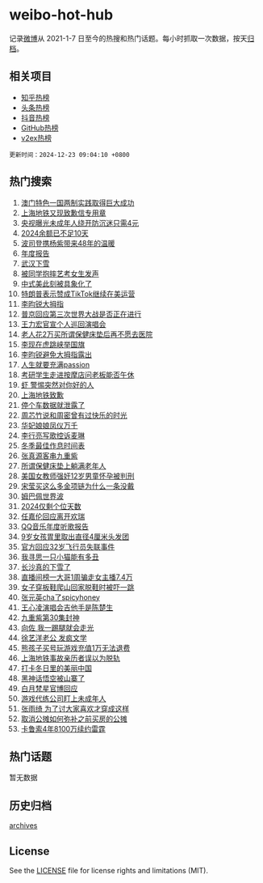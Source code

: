 # weibo-hot-hub

记录[微博](https://www.weibo.com)从 2021-1-7 日至今的热搜和热门话题。每小时抓取一次数据，按天[归档](archives)。

## 相关项目

- [知乎热榜](https://github.com/lonnyzhang423/zhihu-hot-hub)
- [头条热榜](https://github.com/lonnyzhang423/toutiao-hot-hub)
- [抖音热榜](https://github.com/lonnyzhang423/douyin-hot-hub)
- [GitHub热榜](https://github.com/lonnyzhang423/github-hot-hub)
- [v2ex热榜](https://github.com/lonnyzhang423/v2ex-hot-hub)


`更新时间：2024-12-23 09:04:10 +0800`

## 热门搜索

1. [澳门特色一国两制实践取得巨大成功](https://m.weibo.cn/search?containerid=100103type%3D1%26t%3D10%26q%3D%23%E6%BE%B3%E9%97%A8%E7%89%B9%E8%89%B2%E4%B8%80%E5%9B%BD%E4%B8%A4%E5%88%B6%E5%AE%9E%E8%B7%B5%E5%8F%96%E5%BE%97%E5%B7%A8%E5%A4%A7%E6%88%90%E5%8A%9F%23&stream_entry_id=51&isnewpage=1&extparam=seat%3D1%26dgr%3D0%26pos%3D0%26stream_entry_id%3D51%26c_type%3D51%26filter_type%3Drealtimehot%26q%3D%2523%25E6%25BE%25B3%25E9%2597%25A8%25E7%2589%25B9%25E8%2589%25B2%25E4%25B8%2580%25E5%259B%25BD%25E4%25B8%25A4%25E5%2588%25B6%25E5%25AE%259E%25E8%25B7%25B5%25E5%258F%2596%25E5%25BE%2597%25E5%25B7%25A8%25E5%25A4%25A7%25E6%2588%2590%25E5%258A%259F%2523%26cate%3D10103%26display_time%3D1734915848%26pre_seqid%3D17349158486329368626204)
1. [上海地铁又现致歉信专用章](https://m.weibo.cn/search?containerid=100103type%3D1%26t%3D10%26q%3D%23%E4%B8%8A%E6%B5%B7%E5%9C%B0%E9%93%81%E5%8F%88%E7%8E%B0%E8%87%B4%E6%AD%89%E4%BF%A1%E4%B8%93%E7%94%A8%E7%AB%A0%23&stream_entry_id=31&isnewpage=1&extparam=seat%3D1%26flag%3D1%26stream_entry_id%3D31%26lcate%3D5001%26realpos%3D1%26band_rank%3D1%26dgr%3D0%26q%3D%2523%25E4%25B8%258A%25E6%25B5%25B7%25E5%259C%25B0%25E9%2593%2581%25E5%258F%2588%25E7%258E%25B0%25E8%2587%25B4%25E6%25AD%2589%25E4%25BF%25A1%25E4%25B8%2593%25E7%2594%25A8%25E7%25AB%25A0%2523%26c_type%3D31%26pos%3D0%26filter_type%3Drealtimehot%26cate%3D5001%26display_time%3D1734915848%26pre_seqid%3D17349158486329368626204)
1. [央视曝光未成年人绕开防沉迷只需4元](https://m.weibo.cn/search?containerid=100103type%3D1%26t%3D10%26q%3D%23%E5%A4%AE%E8%A7%86%E6%9B%9D%E5%85%89%E6%9C%AA%E6%88%90%E5%B9%B4%E4%BA%BA%E7%BB%95%E5%BC%80%E9%98%B2%E6%B2%89%E8%BF%B7%E5%8F%AA%E9%9C%804%E5%85%83%23&stream_entry_id=31&isnewpage=1&extparam=seat%3D1%26flag%3D2%26stream_entry_id%3D31%26lcate%3D5001%26realpos%3D2%26band_rank%3D2%26dgr%3D0%26q%3D%2523%25E5%25A4%25AE%25E8%25A7%2586%25E6%259B%259D%25E5%2585%2589%25E6%259C%25AA%25E6%2588%2590%25E5%25B9%25B4%25E4%25BA%25BA%25E7%25BB%2595%25E5%25BC%2580%25E9%2598%25B2%25E6%25B2%2589%25E8%25BF%25B7%25E5%258F%25AA%25E9%259C%25804%25E5%2585%2583%2523%26c_type%3D31%26pos%3D1%26filter_type%3Drealtimehot%26cate%3D5001%26display_time%3D1734915848%26pre_seqid%3D17349158486329368626204)
1. [2024余额已不足10天](https://m.weibo.cn/search?containerid=100103type%3D1%26t%3D10%26q%3D%232024%E4%BD%99%E9%A2%9D%E5%B7%B2%E4%B8%8D%E8%B6%B310%E5%A4%A9%23&stream_entry_id=31&isnewpage=1&extparam=seat%3D1%26flag%3D0%26stream_entry_id%3D31%26lcate%3D5001%26realpos%3D3%26band_rank%3D3%26dgr%3D0%26q%3D%25232024%25E4%25BD%2599%25E9%25A2%259D%25E5%25B7%25B2%25E4%25B8%258D%25E8%25B6%25B310%25E5%25A4%25A9%2523%26c_type%3D31%26pos%3D2%26filter_type%3Drealtimehot%26cate%3D5001%26display_time%3D1734915848%26pre_seqid%3D17349158486329368626204)
1. [波司登携杨紫带来48年的温暖](https://m.weibo.cn/search?containerid=100103type%3D1%26t%3D10%26q%3D%23%E6%B3%A2%E5%8F%B8%E7%99%BB%E6%90%BA%E6%9D%A8%E7%B4%AB%E5%B8%A6%E6%9D%A548%E5%B9%B4%E7%9A%84%E6%B8%A9%E6%9A%96%23&stream_entry_id=31&isnewpage=1&extparam=seat%3D1%26topic_ad%3D1%26stream_entry_id%3D31%26lcate%3D5001%26adid%3D268884%26q%3D%2523%25E6%25B3%25A2%25E5%258F%25B8%25E7%2599%25BB%25E6%2590%25BA%25E6%259D%25A8%25E7%25B4%25AB%25E5%25B8%25A6%25E6%259D%25A548%25E5%25B9%25B4%25E7%259A%2584%25E6%25B8%25A9%25E6%259A%2596%2523%26band_rank%3D4%26dgr%3D0%26pos%3D3%26c_type%3D31%26is_ad_pos%3D1%26filter_type%3Drealtimehot%26cate%3D5001%26display_time%3D1734915848%26pre_seqid%3D17349158486329368626204)
1. [年度报告](https://m.weibo.cn/search?containerid=100103type%3D1%26t%3D10%26q%3D%E5%B9%B4%E5%BA%A6%E6%8A%A5%E5%91%8A&stream_entry_id=31&isnewpage=1&extparam=seat%3D1%26flag%3D2%26stream_entry_id%3D31%26lcate%3D5001%26realpos%3D4%26band_rank%3D4%26dgr%3D0%26q%3D%25E5%25B9%25B4%25E5%25BA%25A6%25E6%258A%25A5%25E5%2591%258A%26c_type%3D31%26pos%3D4%26filter_type%3Drealtimehot%26cate%3D5001%26display_time%3D1734915848%26pre_seqid%3D17349158486329368626204)
1. [武汉下雪](https://m.weibo.cn/search?containerid=100103type%3D1%26t%3D10%26q%3D%E6%AD%A6%E6%B1%89%E4%B8%8B%E9%9B%AA&stream_entry_id=31&isnewpage=1&extparam=seat%3D1%26flag%3D1%26stream_entry_id%3D31%26lcate%3D5001%26realpos%3D5%26band_rank%3D5%26dgr%3D0%26q%3D%25E6%25AD%25A6%25E6%25B1%2589%25E4%25B8%258B%25E9%259B%25AA%26c_type%3D31%26pos%3D5%26filter_type%3Drealtimehot%26cate%3D5001%26display_time%3D1734915848%26pre_seqid%3D17349158486329368626204)
1. [被同学抱摔艺考女生发声](https://m.weibo.cn/search?containerid=100103type%3D1%26t%3D10%26q%3D%23%E8%A2%AB%E5%90%8C%E5%AD%A6%E6%8A%B1%E6%91%94%E8%89%BA%E8%80%83%E5%A5%B3%E7%94%9F%E5%8F%91%E5%A3%B0%23&stream_entry_id=31&isnewpage=1&extparam=seat%3D1%26flag%3D1%26stream_entry_id%3D31%26lcate%3D5001%26realpos%3D6%26band_rank%3D6%26dgr%3D0%26q%3D%2523%25E8%25A2%25AB%25E5%2590%258C%25E5%25AD%25A6%25E6%258A%25B1%25E6%2591%2594%25E8%2589%25BA%25E8%2580%2583%25E5%25A5%25B3%25E7%2594%259F%25E5%258F%2591%25E5%25A3%25B0%2523%26c_type%3D31%26pos%3D6%26filter_type%3Drealtimehot%26cate%3D5001%26display_time%3D1734915848%26pre_seqid%3D17349158486329368626204)
1. [中式美此刻被具象化了](https://m.weibo.cn/search?containerid=100103type%3D1%26t%3D10%26q%3D%23%E4%B8%AD%E5%BC%8F%E7%BE%8E%E6%AD%A4%E5%88%BB%E8%A2%AB%E5%85%B7%E8%B1%A1%E5%8C%96%E4%BA%86%23&stream_entry_id=31&isnewpage=1&extparam=seat%3D1%26topic_ad%3D1%26stream_entry_id%3D31%26lcate%3D5001%26adid%3D269510%26q%3D%2523%25E4%25B8%25AD%25E5%25BC%258F%25E7%25BE%258E%25E6%25AD%25A4%25E5%2588%25BB%25E8%25A2%25AB%25E5%2585%25B7%25E8%25B1%25A1%25E5%258C%2596%25E4%25BA%2586%2523%26band_rank%3D7%26dgr%3D0%26pos%3D7%26c_type%3D31%26is_ad_pos%3D1%26filter_type%3Drealtimehot%26cate%3D5001%26display_time%3D1734915848%26pre_seqid%3D17349158486329368626204)
1. [特朗普表示赞成TikTok继续在美运营](https://m.weibo.cn/search?containerid=100103type%3D1%26t%3D10%26q%3D%23%E7%89%B9%E6%9C%97%E6%99%AE%E8%A1%A8%E7%A4%BA%E8%B5%9E%E6%88%90TikTok%E7%BB%A7%E7%BB%AD%E5%9C%A8%E7%BE%8E%E8%BF%90%E8%90%A5%23&stream_entry_id=31&isnewpage=1&extparam=seat%3D1%26flag%3D1%26stream_entry_id%3D31%26lcate%3D5001%26realpos%3D7%26band_rank%3D7%26dgr%3D0%26q%3D%2523%25E7%2589%25B9%25E6%259C%2597%25E6%2599%25AE%25E8%25A1%25A8%25E7%25A4%25BA%25E8%25B5%259E%25E6%2588%2590TikTok%25E7%25BB%25A7%25E7%25BB%25AD%25E5%259C%25A8%25E7%25BE%258E%25E8%25BF%2590%25E8%2590%25A5%2523%26c_type%3D31%26pos%3D8%26filter_type%3Drealtimehot%26cate%3D5001%26display_time%3D1734915848%26pre_seqid%3D17349158486329368626204)
1. [李昀锐大拇指](https://m.weibo.cn/search?containerid=100103type%3D1%26t%3D10%26q%3D%E6%9D%8E%E6%98%80%E9%94%90%E5%A4%A7%E6%8B%87%E6%8C%87&stream_entry_id=31&isnewpage=1&extparam=seat%3D1%26flag%3D2%26stream_entry_id%3D31%26lcate%3D5001%26realpos%3D8%26band_rank%3D8%26dgr%3D0%26q%3D%25E6%259D%258E%25E6%2598%2580%25E9%2594%2590%25E5%25A4%25A7%25E6%258B%2587%25E6%258C%2587%26c_type%3D31%26pos%3D9%26filter_type%3Drealtimehot%26cate%3D5001%26display_time%3D1734915848%26pre_seqid%3D17349158486329368626204)
1. [普京回应第三次世界大战是否正在进行](https://m.weibo.cn/search?containerid=100103type%3D1%26t%3D10%26q%3D%23%E6%99%AE%E4%BA%AC%E5%9B%9E%E5%BA%94%E7%AC%AC%E4%B8%89%E6%AC%A1%E4%B8%96%E7%95%8C%E5%A4%A7%E6%88%98%E6%98%AF%E5%90%A6%E6%AD%A3%E5%9C%A8%E8%BF%9B%E8%A1%8C%23&stream_entry_id=31&isnewpage=1&extparam=seat%3D1%26flag%3D1%26stream_entry_id%3D31%26lcate%3D5001%26realpos%3D9%26band_rank%3D9%26dgr%3D0%26q%3D%2523%25E6%2599%25AE%25E4%25BA%25AC%25E5%259B%259E%25E5%25BA%2594%25E7%25AC%25AC%25E4%25B8%2589%25E6%25AC%25A1%25E4%25B8%2596%25E7%2595%258C%25E5%25A4%25A7%25E6%2588%2598%25E6%2598%25AF%25E5%2590%25A6%25E6%25AD%25A3%25E5%259C%25A8%25E8%25BF%259B%25E8%25A1%258C%2523%26c_type%3D31%26pos%3D10%26filter_type%3Drealtimehot%26cate%3D5001%26display_time%3D1734915848%26pre_seqid%3D17349158486329368626204)
1. [王力宏官宣个人巡回演唱会](https://m.weibo.cn/search?containerid=100103type%3D1%26t%3D10%26q%3D%23%E7%8E%8B%E5%8A%9B%E5%AE%8F%E5%AE%98%E5%AE%A3%E4%B8%AA%E4%BA%BA%E5%B7%A1%E5%9B%9E%E6%BC%94%E5%94%B1%E4%BC%9A%23&stream_entry_id=31&isnewpage=1&extparam=seat%3D1%26flag%3D1%26stream_entry_id%3D31%26lcate%3D5001%26realpos%3D10%26band_rank%3D10%26dgr%3D0%26q%3D%2523%25E7%258E%258B%25E5%258A%259B%25E5%25AE%258F%25E5%25AE%2598%25E5%25AE%25A3%25E4%25B8%25AA%25E4%25BA%25BA%25E5%25B7%25A1%25E5%259B%259E%25E6%25BC%2594%25E5%2594%25B1%25E4%25BC%259A%2523%26c_type%3D31%26pos%3D11%26filter_type%3Drealtimehot%26cate%3D5001%26display_time%3D1734915848%26pre_seqid%3D17349158486329368626204)
1. [老人花2万买所谓保健床垫后再不愿去医院](https://m.weibo.cn/search?containerid=100103type%3D1%26t%3D10%26q%3D%23%E8%80%81%E4%BA%BA%E8%8A%B12%E4%B8%87%E4%B9%B0%E6%89%80%E8%B0%93%E4%BF%9D%E5%81%A5%E5%BA%8A%E5%9E%AB%E5%90%8E%E5%86%8D%E4%B8%8D%E6%84%BF%E5%8E%BB%E5%8C%BB%E9%99%A2%23&stream_entry_id=31&isnewpage=1&extparam=seat%3D1%26flag%3D0%26stream_entry_id%3D31%26lcate%3D5001%26realpos%3D11%26band_rank%3D11%26dgr%3D0%26q%3D%2523%25E8%2580%2581%25E4%25BA%25BA%25E8%258A%25B12%25E4%25B8%2587%25E4%25B9%25B0%25E6%2589%2580%25E8%25B0%2593%25E4%25BF%259D%25E5%2581%25A5%25E5%25BA%258A%25E5%259E%25AB%25E5%2590%258E%25E5%2586%258D%25E4%25B8%258D%25E6%2584%25BF%25E5%258E%25BB%25E5%258C%25BB%25E9%2599%25A2%2523%26c_type%3D31%26pos%3D12%26filter_type%3Drealtimehot%26cate%3D5001%26display_time%3D1734915848%26pre_seqid%3D17349158486329368626204)
1. [李现在虎跳峡举国旗](https://m.weibo.cn/search?containerid=100103type%3D1%26t%3D10%26q%3D%23%E6%9D%8E%E7%8E%B0%E5%9C%A8%E8%99%8E%E8%B7%B3%E5%B3%A1%E4%B8%BE%E5%9B%BD%E6%97%97%23&stream_entry_id=31&isnewpage=1&extparam=seat%3D1%26flag%3D1%26stream_entry_id%3D31%26lcate%3D5001%26realpos%3D12%26band_rank%3D12%26dgr%3D0%26q%3D%2523%25E6%259D%258E%25E7%258E%25B0%25E5%259C%25A8%25E8%2599%258E%25E8%25B7%25B3%25E5%25B3%25A1%25E4%25B8%25BE%25E5%259B%25BD%25E6%2597%2597%2523%26c_type%3D31%26pos%3D13%26filter_type%3Drealtimehot%26cate%3D5001%26display_time%3D1734915848%26pre_seqid%3D17349158486329368626204)
1. [李昀锐避免大拇指露出](https://m.weibo.cn/search?containerid=100103type%3D1%26t%3D10%26q%3D%23%E6%9D%8E%E6%98%80%E9%94%90%E9%81%BF%E5%85%8D%E5%A4%A7%E6%8B%87%E6%8C%87%E9%9C%B2%E5%87%BA%23&stream_entry_id=31&isnewpage=1&extparam=seat%3D1%26flag%3D2%26stream_entry_id%3D31%26lcate%3D5001%26realpos%3D13%26band_rank%3D13%26dgr%3D0%26q%3D%2523%25E6%259D%258E%25E6%2598%2580%25E9%2594%2590%25E9%2581%25BF%25E5%2585%258D%25E5%25A4%25A7%25E6%258B%2587%25E6%258C%2587%25E9%259C%25B2%25E5%2587%25BA%2523%26c_type%3D31%26pos%3D14%26filter_type%3Drealtimehot%26cate%3D5001%26display_time%3D1734915848%26pre_seqid%3D17349158486329368626204)
1. [人生就要充满passion](https://m.weibo.cn/search?containerid=100103type%3D1%26t%3D10%26q%3D%23%E4%BA%BA%E7%94%9F%E5%B0%B1%E8%A6%81%E5%85%85%E6%BB%A1passion%23&stream_entry_id=31&isnewpage=1&extparam=seat%3D1%26flag%3D1%26stream_entry_id%3D31%26lcate%3D5001%26realpos%3D14%26band_rank%3D14%26dgr%3D0%26q%3D%2523%25E4%25BA%25BA%25E7%2594%259F%25E5%25B0%25B1%25E8%25A6%2581%25E5%2585%2585%25E6%25BB%25A1passion%2523%26c_type%3D31%26pos%3D15%26filter_type%3Drealtimehot%26cate%3D5001%26display_time%3D1734915848%26pre_seqid%3D17349158486329368626204)
1. [考研学生走进按摩店问老板能否午休](https://m.weibo.cn/search?containerid=100103type%3D1%26t%3D10%26q%3D%23%E8%80%83%E7%A0%94%E5%AD%A6%E7%94%9F%E8%B5%B0%E8%BF%9B%E6%8C%89%E6%91%A9%E5%BA%97%E9%97%AE%E8%80%81%E6%9D%BF%E8%83%BD%E5%90%A6%E5%8D%88%E4%BC%91%23&stream_entry_id=31&isnewpage=1&extparam=seat%3D1%26flag%3D32768%26stream_entry_id%3D31%26lcate%3D5001%26realpos%3D15%26band_rank%3D15%26dgr%3D0%26q%3D%2523%25E8%2580%2583%25E7%25A0%2594%25E5%25AD%25A6%25E7%2594%259F%25E8%25B5%25B0%25E8%25BF%259B%25E6%258C%2589%25E6%2591%25A9%25E5%25BA%2597%25E9%2597%25AE%25E8%2580%2581%25E6%259D%25BF%25E8%2583%25BD%25E5%2590%25A6%25E5%258D%2588%25E4%25BC%2591%2523%26c_type%3D31%26pos%3D16%26filter_type%3Drealtimehot%26cate%3D5001%26display_time%3D1734915848%26pre_seqid%3D17349158486329368626204)
1. [虾 警惕突然对你好的人](https://m.weibo.cn/search?containerid=100103type%3D1%26t%3D10%26q%3D%E8%99%BE+%E8%AD%A6%E6%83%95%E7%AA%81%E7%84%B6%E5%AF%B9%E4%BD%A0%E5%A5%BD%E7%9A%84%E4%BA%BA&stream_entry_id=31&isnewpage=1&extparam=seat%3D1%26flag%3D1%26stream_entry_id%3D31%26lcate%3D5001%26realpos%3D16%26band_rank%3D16%26dgr%3D0%26q%3D%25E8%2599%25BE%2520%25E8%25AD%25A6%25E6%2583%2595%25E7%25AA%2581%25E7%2584%25B6%25E5%25AF%25B9%25E4%25BD%25A0%25E5%25A5%25BD%25E7%259A%2584%25E4%25BA%25BA%26c_type%3D31%26pos%3D17%26filter_type%3Drealtimehot%26cate%3D5001%26display_time%3D1734915848%26pre_seqid%3D17349158486329368626204)
1. [上海地铁致歉](https://m.weibo.cn/search?containerid=100103type%3D1%26t%3D10%26q%3D%23%E4%B8%8A%E6%B5%B7%E5%9C%B0%E9%93%81%E8%87%B4%E6%AD%89%23&stream_entry_id=31&isnewpage=1&extparam=seat%3D1%26flag%3D0%26stream_entry_id%3D31%26lcate%3D5001%26realpos%3D17%26band_rank%3D17%26dgr%3D0%26q%3D%2523%25E4%25B8%258A%25E6%25B5%25B7%25E5%259C%25B0%25E9%2593%2581%25E8%2587%25B4%25E6%25AD%2589%2523%26c_type%3D31%26pos%3D18%26filter_type%3Drealtimehot%26cate%3D5001%26display_time%3D1734915848%26pre_seqid%3D17349158486329368626204)
1. [停个车数据就泄露了](https://m.weibo.cn/search?containerid=100103type%3D1%26t%3D10%26q%3D%23%E5%81%9C%E4%B8%AA%E8%BD%A6%E6%95%B0%E6%8D%AE%E5%B0%B1%E6%B3%84%E9%9C%B2%E4%BA%86%23&stream_entry_id=31&isnewpage=1&extparam=seat%3D1%26flag%3D0%26stream_entry_id%3D31%26lcate%3D5001%26realpos%3D18%26band_rank%3D18%26dgr%3D0%26q%3D%2523%25E5%2581%259C%25E4%25B8%25AA%25E8%25BD%25A6%25E6%2595%25B0%25E6%258D%25AE%25E5%25B0%25B1%25E6%25B3%2584%25E9%259C%25B2%25E4%25BA%2586%2523%26c_type%3D31%26pos%3D19%26filter_type%3Drealtimehot%26cate%3D5001%26display_time%3D1734915848%26pre_seqid%3D17349158486329368626204)
1. [周芯竹说和周密曾有过快乐的时光](https://m.weibo.cn/search?containerid=100103type%3D1%26t%3D10%26q%3D%23%E5%91%A8%E8%8A%AF%E7%AB%B9%E8%AF%B4%E5%92%8C%E5%91%A8%E5%AF%86%E6%9B%BE%E6%9C%89%E8%BF%87%E5%BF%AB%E4%B9%90%E7%9A%84%E6%97%B6%E5%85%89%23&stream_entry_id=31&isnewpage=1&extparam=seat%3D1%26flag%3D0%26stream_entry_id%3D31%26lcate%3D5001%26realpos%3D19%26band_rank%3D19%26dgr%3D0%26q%3D%2523%25E5%2591%25A8%25E8%258A%25AF%25E7%25AB%25B9%25E8%25AF%25B4%25E5%2592%258C%25E5%2591%25A8%25E5%25AF%2586%25E6%259B%25BE%25E6%259C%2589%25E8%25BF%2587%25E5%25BF%25AB%25E4%25B9%2590%25E7%259A%2584%25E6%2597%25B6%25E5%2585%2589%2523%26c_type%3D31%26pos%3D20%26filter_type%3Drealtimehot%26cate%3D5001%26display_time%3D1734915848%26pre_seqid%3D17349158486329368626204)
1. [华妃娘娘凤仪万千](https://m.weibo.cn/search?containerid=100103type%3D1%26t%3D10%26q%3D%E5%8D%8E%E5%A6%83%E5%A8%98%E5%A8%98%E5%87%A4%E4%BB%AA%E4%B8%87%E5%8D%83&stream_entry_id=31&isnewpage=1&extparam=seat%3D1%26flag%3D0%26stream_entry_id%3D31%26lcate%3D5001%26realpos%3D20%26band_rank%3D20%26dgr%3D0%26q%3D%25E5%258D%258E%25E5%25A6%2583%25E5%25A8%2598%25E5%25A8%2598%25E5%2587%25A4%25E4%25BB%25AA%25E4%25B8%2587%25E5%258D%2583%26c_type%3D31%26pos%3D21%26filter_type%3Drealtimehot%26cate%3D5001%26display_time%3D1734915848%26pre_seqid%3D17349158486329368626204)
1. [李行亮写歌控诉麦琳](https://m.weibo.cn/search?containerid=100103type%3D1%26t%3D10%26q%3D%23%E6%9D%8E%E8%A1%8C%E4%BA%AE%E5%86%99%E6%AD%8C%E6%8E%A7%E8%AF%89%E9%BA%A6%E7%90%B3%23&stream_entry_id=31&isnewpage=1&extparam=seat%3D1%26flag%3D1%26stream_entry_id%3D31%26lcate%3D5001%26realpos%3D21%26band_rank%3D21%26dgr%3D0%26q%3D%2523%25E6%259D%258E%25E8%25A1%258C%25E4%25BA%25AE%25E5%2586%2599%25E6%25AD%258C%25E6%258E%25A7%25E8%25AF%2589%25E9%25BA%25A6%25E7%2590%25B3%2523%26c_type%3D31%26pos%3D22%26filter_type%3Drealtimehot%26cate%3D5001%26display_time%3D1734915848%26pre_seqid%3D17349158486329368626204)
1. [冬季最佳作息时间表](https://m.weibo.cn/search?containerid=100103type%3D1%26t%3D10%26q%3D%23%E5%86%AC%E5%AD%A3%E6%9C%80%E4%BD%B3%E4%BD%9C%E6%81%AF%E6%97%B6%E9%97%B4%E8%A1%A8%23&stream_entry_id=31&isnewpage=1&extparam=seat%3D1%26flag%3D1%26stream_entry_id%3D31%26lcate%3D5001%26realpos%3D22%26band_rank%3D22%26dgr%3D0%26q%3D%2523%25E5%2586%25AC%25E5%25AD%25A3%25E6%259C%2580%25E4%25BD%25B3%25E4%25BD%259C%25E6%2581%25AF%25E6%2597%25B6%25E9%2597%25B4%25E8%25A1%25A8%2523%26c_type%3D31%26pos%3D23%26filter_type%3Drealtimehot%26cate%3D5001%26display_time%3D1734915848%26pre_seqid%3D17349158486329368626204)
1. [张真源客串九重紫](https://m.weibo.cn/search?containerid=100103type%3D1%26t%3D10%26q%3D%23%E5%BC%A0%E7%9C%9F%E6%BA%90%E5%AE%A2%E4%B8%B2%E4%B9%9D%E9%87%8D%E7%B4%AB%23&stream_entry_id=31&isnewpage=1&extparam=seat%3D1%26flag%3D1%26stream_entry_id%3D31%26lcate%3D5001%26realpos%3D23%26band_rank%3D23%26dgr%3D0%26q%3D%2523%25E5%25BC%25A0%25E7%259C%259F%25E6%25BA%2590%25E5%25AE%25A2%25E4%25B8%25B2%25E4%25B9%259D%25E9%2587%258D%25E7%25B4%25AB%2523%26c_type%3D31%26pos%3D24%26filter_type%3Drealtimehot%26cate%3D5001%26display_time%3D1734915848%26pre_seqid%3D17349158486329368626204)
1. [所谓保健床垫上躺满老年人](https://m.weibo.cn/search?containerid=100103type%3D1%26t%3D10%26q%3D%23%E6%89%80%E8%B0%93%E4%BF%9D%E5%81%A5%E5%BA%8A%E5%9E%AB%E4%B8%8A%E8%BA%BA%E6%BB%A1%E8%80%81%E5%B9%B4%E4%BA%BA%23&stream_entry_id=31&isnewpage=1&extparam=seat%3D1%26flag%3D1%26stream_entry_id%3D31%26lcate%3D5001%26realpos%3D24%26band_rank%3D24%26dgr%3D0%26q%3D%2523%25E6%2589%2580%25E8%25B0%2593%25E4%25BF%259D%25E5%2581%25A5%25E5%25BA%258A%25E5%259E%25AB%25E4%25B8%258A%25E8%25BA%25BA%25E6%25BB%25A1%25E8%2580%2581%25E5%25B9%25B4%25E4%25BA%25BA%2523%26c_type%3D31%26pos%3D25%26filter_type%3Drealtimehot%26cate%3D5001%26display_time%3D1734915848%26pre_seqid%3D17349158486329368626204)
1. [美国女教师强奸12岁男童怀孕被判刑](https://m.weibo.cn/search?containerid=100103type%3D1%26t%3D10%26q%3D%23%E7%BE%8E%E5%9B%BD%E5%A5%B3%E6%95%99%E5%B8%88%E5%BC%BA%E5%A5%B812%E5%B2%81%E7%94%B7%E7%AB%A5%E6%80%80%E5%AD%95%E8%A2%AB%E5%88%A4%E5%88%91%23&stream_entry_id=31&isnewpage=1&extparam=seat%3D1%26flag%3D0%26stream_entry_id%3D31%26lcate%3D5001%26realpos%3D25%26band_rank%3D25%26dgr%3D0%26q%3D%2523%25E7%25BE%258E%25E5%259B%25BD%25E5%25A5%25B3%25E6%2595%2599%25E5%25B8%2588%25E5%25BC%25BA%25E5%25A5%25B812%25E5%25B2%2581%25E7%2594%25B7%25E7%25AB%25A5%25E6%2580%2580%25E5%25AD%2595%25E8%25A2%25AB%25E5%2588%25A4%25E5%2588%2591%2523%26c_type%3D31%26pos%3D26%26filter_type%3Drealtimehot%26cate%3D5001%26display_time%3D1734915848%26pre_seqid%3D17349158486329368626204)
1. [宋莹买这么多金项链为什么一条没戴](https://m.weibo.cn/search?containerid=100103type%3D1%26t%3D10%26q%3D%E5%AE%8B%E8%8E%B9%E4%B9%B0%E8%BF%99%E4%B9%88%E5%A4%9A%E9%87%91%E9%A1%B9%E9%93%BE%E4%B8%BA%E4%BB%80%E4%B9%88%E4%B8%80%E6%9D%A1%E6%B2%A1%E6%88%B4&stream_entry_id=31&isnewpage=1&extparam=seat%3D1%26flag%3D0%26stream_entry_id%3D31%26lcate%3D5001%26realpos%3D26%26band_rank%3D26%26dgr%3D0%26q%3D%25E5%25AE%258B%25E8%258E%25B9%25E4%25B9%25B0%25E8%25BF%2599%25E4%25B9%2588%25E5%25A4%259A%25E9%2587%2591%25E9%25A1%25B9%25E9%2593%25BE%25E4%25B8%25BA%25E4%25BB%2580%25E4%25B9%2588%25E4%25B8%2580%25E6%259D%25A1%25E6%25B2%25A1%25E6%2588%25B4%26c_type%3D31%26pos%3D27%26filter_type%3Drealtimehot%26cate%3D5001%26display_time%3D1734915848%26pre_seqid%3D17349158486329368626204)
1. [姆巴佩世界波](https://m.weibo.cn/search?containerid=100103type%3D1%26t%3D10%26q%3D%23%E5%A7%86%E5%B7%B4%E4%BD%A9%E4%B8%96%E7%95%8C%E6%B3%A2%23&stream_entry_id=31&isnewpage=1&extparam=seat%3D1%26flag%3D1%26stream_entry_id%3D31%26lcate%3D5001%26realpos%3D27%26band_rank%3D27%26dgr%3D0%26q%3D%2523%25E5%25A7%2586%25E5%25B7%25B4%25E4%25BD%25A9%25E4%25B8%2596%25E7%2595%258C%25E6%25B3%25A2%2523%26c_type%3D31%26pos%3D28%26filter_type%3Drealtimehot%26cate%3D5001%26display_time%3D1734915848%26pre_seqid%3D17349158486329368626204)
1. [2024仅剩个位天数](https://m.weibo.cn/search?containerid=100103type%3D1%26t%3D10%26q%3D%232024%E4%BB%85%E5%89%A9%E4%B8%AA%E4%BD%8D%E5%A4%A9%E6%95%B0%23&stream_entry_id=31&isnewpage=1&extparam=seat%3D1%26flag%3D1%26stream_entry_id%3D31%26lcate%3D5001%26realpos%3D28%26band_rank%3D28%26dgr%3D0%26q%3D%25232024%25E4%25BB%2585%25E5%2589%25A9%25E4%25B8%25AA%25E4%25BD%258D%25E5%25A4%25A9%25E6%2595%25B0%2523%26c_type%3D31%26pos%3D29%26filter_type%3Drealtimehot%26cate%3D5001%26display_time%3D1734915848%26pre_seqid%3D17349158486329368626204)
1. [任嘉伦回应离开欢瑞](https://m.weibo.cn/search?containerid=100103type%3D1%26t%3D10%26q%3D%E4%BB%BB%E5%98%89%E4%BC%A6%E5%9B%9E%E5%BA%94%E7%A6%BB%E5%BC%80%E6%AC%A2%E7%91%9E&stream_entry_id=31&isnewpage=1&extparam=seat%3D1%26flag%3D0%26stream_entry_id%3D31%26lcate%3D5001%26realpos%3D29%26band_rank%3D29%26dgr%3D0%26q%3D%25E4%25BB%25BB%25E5%2598%2589%25E4%25BC%25A6%25E5%259B%259E%25E5%25BA%2594%25E7%25A6%25BB%25E5%25BC%2580%25E6%25AC%25A2%25E7%2591%259E%26c_type%3D31%26pos%3D30%26filter_type%3Drealtimehot%26cate%3D5001%26display_time%3D1734915848%26pre_seqid%3D17349158486329368626204)
1. [QQ音乐年度听歌报告](https://m.weibo.cn/search?containerid=100103type%3D1%26t%3D10%26q%3DQQ%E9%9F%B3%E4%B9%90%E5%B9%B4%E5%BA%A6%E5%90%AC%E6%AD%8C%E6%8A%A5%E5%91%8A&stream_entry_id=31&isnewpage=1&extparam=seat%3D1%26flag%3D0%26stream_entry_id%3D31%26lcate%3D5001%26realpos%3D30%26band_rank%3D30%26dgr%3D0%26q%3DQQ%25E9%259F%25B3%25E4%25B9%2590%25E5%25B9%25B4%25E5%25BA%25A6%25E5%2590%25AC%25E6%25AD%258C%25E6%258A%25A5%25E5%2591%258A%26c_type%3D31%26pos%3D31%26filter_type%3Drealtimehot%26cate%3D5001%26display_time%3D1734915848%26pre_seqid%3D17349158486329368626204)
1. [9岁女孩胃里取出直径4厘米头发团](https://m.weibo.cn/search?containerid=100103type%3D1%26t%3D10%26q%3D%239%E5%B2%81%E5%A5%B3%E5%AD%A9%E8%83%83%E9%87%8C%E5%8F%96%E5%87%BA%E7%9B%B4%E5%BE%844%E5%8E%98%E7%B1%B3%E5%A4%B4%E5%8F%91%E5%9B%A2%23&stream_entry_id=31&isnewpage=1&extparam=seat%3D1%26flag%3D0%26stream_entry_id%3D31%26lcate%3D5001%26realpos%3D31%26band_rank%3D31%26dgr%3D0%26q%3D%25239%25E5%25B2%2581%25E5%25A5%25B3%25E5%25AD%25A9%25E8%2583%2583%25E9%2587%258C%25E5%258F%2596%25E5%2587%25BA%25E7%259B%25B4%25E5%25BE%25844%25E5%258E%2598%25E7%25B1%25B3%25E5%25A4%25B4%25E5%258F%2591%25E5%259B%25A2%2523%26c_type%3D31%26pos%3D32%26filter_type%3Drealtimehot%26cate%3D5001%26display_time%3D1734915848%26pre_seqid%3D17349158486329368626204)
1. [官方回应32岁飞行员失联事件](https://m.weibo.cn/search?containerid=100103type%3D1%26t%3D10%26q%3D%23%E5%AE%98%E6%96%B9%E5%9B%9E%E5%BA%9432%E5%B2%81%E9%A3%9E%E8%A1%8C%E5%91%98%E5%A4%B1%E8%81%94%E4%BA%8B%E4%BB%B6%23&stream_entry_id=31&isnewpage=1&extparam=seat%3D1%26flag%3D1%26stream_entry_id%3D31%26lcate%3D5001%26realpos%3D32%26band_rank%3D32%26dgr%3D0%26q%3D%2523%25E5%25AE%2598%25E6%2596%25B9%25E5%259B%259E%25E5%25BA%259432%25E5%25B2%2581%25E9%25A3%259E%25E8%25A1%258C%25E5%2591%2598%25E5%25A4%25B1%25E8%2581%2594%25E4%25BA%258B%25E4%25BB%25B6%2523%26c_type%3D31%26pos%3D33%26filter_type%3Drealtimehot%26cate%3D5001%26display_time%3D1734915848%26pre_seqid%3D17349158486329368626204)
1. [我寻思一只小猫能有多丑](https://m.weibo.cn/search?containerid=100103type%3D1%26t%3D10%26q%3D%E6%88%91%E5%AF%BB%E6%80%9D%E4%B8%80%E5%8F%AA%E5%B0%8F%E7%8C%AB%E8%83%BD%E6%9C%89%E5%A4%9A%E4%B8%91&stream_entry_id=31&isnewpage=1&extparam=seat%3D1%26flag%3D1%26stream_entry_id%3D31%26lcate%3D5001%26realpos%3D33%26band_rank%3D33%26dgr%3D0%26q%3D%25E6%2588%2591%25E5%25AF%25BB%25E6%2580%259D%25E4%25B8%2580%25E5%258F%25AA%25E5%25B0%258F%25E7%258C%25AB%25E8%2583%25BD%25E6%259C%2589%25E5%25A4%259A%25E4%25B8%2591%26c_type%3D31%26pos%3D34%26filter_type%3Drealtimehot%26cate%3D5001%26display_time%3D1734915848%26pre_seqid%3D17349158486329368626204)
1. [长沙真的下雪了](https://m.weibo.cn/search?containerid=100103type%3D1%26t%3D10%26q%3D%23%E9%95%BF%E6%B2%99%E7%9C%9F%E7%9A%84%E4%B8%8B%E9%9B%AA%E4%BA%86%23&stream_entry_id=31&isnewpage=1&extparam=seat%3D1%26flag%3D0%26stream_entry_id%3D31%26lcate%3D5001%26realpos%3D34%26band_rank%3D34%26dgr%3D0%26q%3D%2523%25E9%2595%25BF%25E6%25B2%2599%25E7%259C%259F%25E7%259A%2584%25E4%25B8%258B%25E9%259B%25AA%25E4%25BA%2586%2523%26c_type%3D31%26pos%3D35%26filter_type%3Drealtimehot%26cate%3D5001%26display_time%3D1734915848%26pre_seqid%3D17349158486329368626204)
1. [直播间榜一大哥1周骗走女主播7.4万](https://m.weibo.cn/search?containerid=100103type%3D1%26t%3D10%26q%3D%23%E7%9B%B4%E6%92%AD%E9%97%B4%E6%A6%9C%E4%B8%80%E5%A4%A7%E5%93%A51%E5%91%A8%E9%AA%97%E8%B5%B0%E5%A5%B3%E4%B8%BB%E6%92%AD7.4%E4%B8%87%23&stream_entry_id=31&isnewpage=1&extparam=seat%3D1%26flag%3D0%26stream_entry_id%3D31%26lcate%3D5001%26realpos%3D35%26band_rank%3D35%26dgr%3D0%26q%3D%2523%25E7%259B%25B4%25E6%2592%25AD%25E9%2597%25B4%25E6%25A6%259C%25E4%25B8%2580%25E5%25A4%25A7%25E5%2593%25A51%25E5%2591%25A8%25E9%25AA%2597%25E8%25B5%25B0%25E5%25A5%25B3%25E4%25B8%25BB%25E6%2592%25AD7.4%25E4%25B8%2587%2523%26c_type%3D31%26pos%3D36%26filter_type%3Drealtimehot%26cate%3D5001%26display_time%3D1734915848%26pre_seqid%3D17349158486329368626204)
1. [女子穿板鞋爬山回家脱鞋时被吓一跳](https://m.weibo.cn/search?containerid=100103type%3D1%26t%3D10%26q%3D%23%E5%A5%B3%E5%AD%90%E7%A9%BF%E6%9D%BF%E9%9E%8B%E7%88%AC%E5%B1%B1%E5%9B%9E%E5%AE%B6%E8%84%B1%E9%9E%8B%E6%97%B6%E8%A2%AB%E5%90%93%E4%B8%80%E8%B7%B3%23&stream_entry_id=31&isnewpage=1&extparam=seat%3D1%26flag%3D0%26stream_entry_id%3D31%26lcate%3D5001%26realpos%3D36%26band_rank%3D36%26dgr%3D0%26q%3D%2523%25E5%25A5%25B3%25E5%25AD%2590%25E7%25A9%25BF%25E6%259D%25BF%25E9%259E%258B%25E7%2588%25AC%25E5%25B1%25B1%25E5%259B%259E%25E5%25AE%25B6%25E8%2584%25B1%25E9%259E%258B%25E6%2597%25B6%25E8%25A2%25AB%25E5%2590%2593%25E4%25B8%2580%25E8%25B7%25B3%2523%26c_type%3D31%26pos%3D37%26filter_type%3Drealtimehot%26cate%3D5001%26display_time%3D1734915848%26pre_seqid%3D17349158486329368626204)
1. [张元英cha了spicyhoney](https://m.weibo.cn/search?containerid=100103type%3D1%26t%3D10%26q%3D%23%E5%BC%A0%E5%85%83%E8%8B%B1cha%E4%BA%86spicyhoney%23&stream_entry_id=31&isnewpage=1&extparam=seat%3D1%26flag%3D1%26stream_entry_id%3D31%26lcate%3D5001%26realpos%3D37%26band_rank%3D37%26dgr%3D0%26q%3D%2523%25E5%25BC%25A0%25E5%2585%2583%25E8%258B%25B1cha%25E4%25BA%2586spicyhoney%2523%26c_type%3D31%26pos%3D38%26filter_type%3Drealtimehot%26cate%3D5001%26display_time%3D1734915848%26pre_seqid%3D17349158486329368626204)
1. [王心凌演唱会吉他手是陈楚生](https://m.weibo.cn/search?containerid=100103type%3D1%26t%3D10%26q%3D%23%E7%8E%8B%E5%BF%83%E5%87%8C%E6%BC%94%E5%94%B1%E4%BC%9A%E5%90%89%E4%BB%96%E6%89%8B%E6%98%AF%E9%99%88%E6%A5%9A%E7%94%9F%23&stream_entry_id=31&isnewpage=1&extparam=seat%3D1%26flag%3D1%26stream_entry_id%3D31%26lcate%3D5001%26realpos%3D38%26band_rank%3D38%26dgr%3D0%26q%3D%2523%25E7%258E%258B%25E5%25BF%2583%25E5%2587%258C%25E6%25BC%2594%25E5%2594%25B1%25E4%25BC%259A%25E5%2590%2589%25E4%25BB%2596%25E6%2589%258B%25E6%2598%25AF%25E9%2599%2588%25E6%25A5%259A%25E7%2594%259F%2523%26c_type%3D31%26pos%3D39%26filter_type%3Drealtimehot%26cate%3D5001%26display_time%3D1734915848%26pre_seqid%3D17349158486329368626204)
1. [九重紫第30集封神](https://m.weibo.cn/search?containerid=100103type%3D1%26t%3D10%26q%3D%23%E4%B9%9D%E9%87%8D%E7%B4%AB%E7%AC%AC30%E9%9B%86%E5%B0%81%E7%A5%9E%23&stream_entry_id=31&isnewpage=1&extparam=seat%3D1%26flag%3D0%26stream_entry_id%3D31%26lcate%3D5001%26realpos%3D39%26band_rank%3D39%26dgr%3D0%26q%3D%2523%25E4%25B9%259D%25E9%2587%258D%25E7%25B4%25AB%25E7%25AC%25AC30%25E9%259B%2586%25E5%25B0%2581%25E7%25A5%259E%2523%26c_type%3D31%26pos%3D40%26filter_type%3Drealtimehot%26cate%3D5001%26display_time%3D1734915848%26pre_seqid%3D17349158486329368626204)
1. [向佐 我一踢腿就会走光](https://m.weibo.cn/search?containerid=100103type%3D1%26t%3D10%26q%3D%E5%90%91%E4%BD%90+%E6%88%91%E4%B8%80%E8%B8%A2%E8%85%BF%E5%B0%B1%E4%BC%9A%E8%B5%B0%E5%85%89&stream_entry_id=31&isnewpage=1&extparam=seat%3D1%26flag%3D0%26stream_entry_id%3D31%26lcate%3D5001%26realpos%3D40%26band_rank%3D40%26dgr%3D0%26q%3D%25E5%2590%2591%25E4%25BD%2590%2520%25E6%2588%2591%25E4%25B8%2580%25E8%25B8%25A2%25E8%2585%25BF%25E5%25B0%25B1%25E4%25BC%259A%25E8%25B5%25B0%25E5%2585%2589%26c_type%3D31%26pos%3D41%26filter_type%3Drealtimehot%26cate%3D5001%26display_time%3D1734915848%26pre_seqid%3D17349158486329368626204)
1. [徐艺洋老公 发疯文学](https://m.weibo.cn/search?containerid=100103type%3D1%26t%3D10%26q%3D%E5%BE%90%E8%89%BA%E6%B4%8B%E8%80%81%E5%85%AC+%E5%8F%91%E7%96%AF%E6%96%87%E5%AD%A6&stream_entry_id=31&isnewpage=1&extparam=seat%3D1%26flag%3D0%26stream_entry_id%3D31%26lcate%3D5001%26realpos%3D41%26band_rank%3D41%26dgr%3D0%26q%3D%25E5%25BE%2590%25E8%2589%25BA%25E6%25B4%258B%25E8%2580%2581%25E5%2585%25AC%2520%25E5%258F%2591%25E7%2596%25AF%25E6%2596%2587%25E5%25AD%25A6%26c_type%3D31%26pos%3D42%26filter_type%3Drealtimehot%26cate%3D5001%26display_time%3D1734915848%26pre_seqid%3D17349158486329368626204)
1. [熊孩子买号玩游戏充值1万无法退费](https://m.weibo.cn/search?containerid=100103type%3D1%26t%3D10%26q%3D%23%E7%86%8A%E5%AD%A9%E5%AD%90%E4%B9%B0%E5%8F%B7%E7%8E%A9%E6%B8%B8%E6%88%8F%E5%85%85%E5%80%BC1%E4%B8%87%E6%97%A0%E6%B3%95%E9%80%80%E8%B4%B9%23&stream_entry_id=31&isnewpage=1&extparam=seat%3D1%26flag%3D0%26stream_entry_id%3D31%26lcate%3D5001%26realpos%3D42%26band_rank%3D42%26dgr%3D0%26q%3D%2523%25E7%2586%258A%25E5%25AD%25A9%25E5%25AD%2590%25E4%25B9%25B0%25E5%258F%25B7%25E7%258E%25A9%25E6%25B8%25B8%25E6%2588%258F%25E5%2585%2585%25E5%2580%25BC1%25E4%25B8%2587%25E6%2597%25A0%25E6%25B3%2595%25E9%2580%2580%25E8%25B4%25B9%2523%26c_type%3D31%26pos%3D43%26filter_type%3Drealtimehot%26cate%3D5001%26display_time%3D1734915848%26pre_seqid%3D17349158486329368626204)
1. [上海地铁事故亲历者误以为脱轨](https://m.weibo.cn/search?containerid=100103type%3D1%26t%3D10%26q%3D%23%E4%B8%8A%E6%B5%B7%E5%9C%B0%E9%93%81%E4%BA%8B%E6%95%85%E4%BA%B2%E5%8E%86%E8%80%85%E8%AF%AF%E4%BB%A5%E4%B8%BA%E8%84%B1%E8%BD%A8%23&stream_entry_id=31&isnewpage=1&extparam=seat%3D1%26flag%3D1%26stream_entry_id%3D31%26lcate%3D5001%26realpos%3D43%26band_rank%3D43%26dgr%3D0%26q%3D%2523%25E4%25B8%258A%25E6%25B5%25B7%25E5%259C%25B0%25E9%2593%2581%25E4%25BA%258B%25E6%2595%2585%25E4%25BA%25B2%25E5%258E%2586%25E8%2580%2585%25E8%25AF%25AF%25E4%25BB%25A5%25E4%25B8%25BA%25E8%2584%25B1%25E8%25BD%25A8%2523%26c_type%3D31%26pos%3D44%26filter_type%3Drealtimehot%26cate%3D5001%26display_time%3D1734915848%26pre_seqid%3D17349158486329368626204)
1. [打卡冬日里的美丽中国](https://m.weibo.cn/search?containerid=100103type%3D1%26t%3D10%26q%3D%23%E6%89%93%E5%8D%A1%E5%86%AC%E6%97%A5%E9%87%8C%E7%9A%84%E7%BE%8E%E4%B8%BD%E4%B8%AD%E5%9B%BD%23&stream_entry_id=31&isnewpage=1&extparam=seat%3D1%26flag%3D1%26stream_entry_id%3D31%26lcate%3D5001%26realpos%3D44%26band_rank%3D44%26dgr%3D0%26q%3D%2523%25E6%2589%2593%25E5%258D%25A1%25E5%2586%25AC%25E6%2597%25A5%25E9%2587%258C%25E7%259A%2584%25E7%25BE%258E%25E4%25B8%25BD%25E4%25B8%25AD%25E5%259B%25BD%2523%26c_type%3D31%26pos%3D45%26filter_type%3Drealtimehot%26cate%3D5001%26display_time%3D1734915848%26pre_seqid%3D17349158486329368626204)
1. [黑神话悟空被山寨了](https://m.weibo.cn/search?containerid=100103type%3D1%26t%3D10%26q%3D%23%E9%BB%91%E7%A5%9E%E8%AF%9D%E6%82%9F%E7%A9%BA%E8%A2%AB%E5%B1%B1%E5%AF%A8%E4%BA%86%23&stream_entry_id=31&isnewpage=1&extparam=seat%3D1%26flag%3D1%26stream_entry_id%3D31%26lcate%3D5001%26realpos%3D45%26band_rank%3D45%26dgr%3D0%26q%3D%2523%25E9%25BB%2591%25E7%25A5%259E%25E8%25AF%259D%25E6%2582%259F%25E7%25A9%25BA%25E8%25A2%25AB%25E5%25B1%25B1%25E5%25AF%25A8%25E4%25BA%2586%2523%26c_type%3D31%26pos%3D46%26filter_type%3Drealtimehot%26cate%3D5001%26display_time%3D1734915848%26pre_seqid%3D17349158486329368626204)
1. [白月梵星官博回应](https://m.weibo.cn/search?containerid=100103type%3D1%26t%3D10%26q%3D%23%E7%99%BD%E6%9C%88%E6%A2%B5%E6%98%9F%E5%AE%98%E5%8D%9A%E5%9B%9E%E5%BA%94%23&stream_entry_id=31&isnewpage=1&extparam=seat%3D1%26flag%3D1%26stream_entry_id%3D31%26lcate%3D5001%26realpos%3D46%26band_rank%3D46%26dgr%3D0%26q%3D%2523%25E7%2599%25BD%25E6%259C%2588%25E6%25A2%25B5%25E6%2598%259F%25E5%25AE%2598%25E5%258D%259A%25E5%259B%259E%25E5%25BA%2594%2523%26c_type%3D31%26pos%3D47%26filter_type%3Drealtimehot%26cate%3D5001%26display_time%3D1734915848%26pre_seqid%3D17349158486329368626204)
1. [游戏代练公司盯上未成年人](https://m.weibo.cn/search?containerid=100103type%3D1%26t%3D10%26q%3D%23%E6%B8%B8%E6%88%8F%E4%BB%A3%E7%BB%83%E5%85%AC%E5%8F%B8%E7%9B%AF%E4%B8%8A%E6%9C%AA%E6%88%90%E5%B9%B4%E4%BA%BA%23&stream_entry_id=31&isnewpage=1&extparam=seat%3D1%26flag%3D0%26stream_entry_id%3D31%26lcate%3D5001%26realpos%3D47%26band_rank%3D47%26dgr%3D0%26q%3D%2523%25E6%25B8%25B8%25E6%2588%258F%25E4%25BB%25A3%25E7%25BB%2583%25E5%2585%25AC%25E5%258F%25B8%25E7%259B%25AF%25E4%25B8%258A%25E6%259C%25AA%25E6%2588%2590%25E5%25B9%25B4%25E4%25BA%25BA%2523%26c_type%3D31%26pos%3D48%26filter_type%3Drealtimehot%26cate%3D5001%26display_time%3D1734915848%26pre_seqid%3D17349158486329368626204)
1. [张雨绮 为了讨大家喜欢才穿成这样](https://m.weibo.cn/search?containerid=100103type%3D1%26t%3D10%26q%3D%E5%BC%A0%E9%9B%A8%E7%BB%AE+%E4%B8%BA%E4%BA%86%E8%AE%A8%E5%A4%A7%E5%AE%B6%E5%96%9C%E6%AC%A2%E6%89%8D%E7%A9%BF%E6%88%90%E8%BF%99%E6%A0%B7&stream_entry_id=31&isnewpage=1&extparam=seat%3D1%26flag%3D0%26stream_entry_id%3D31%26lcate%3D5001%26realpos%3D48%26band_rank%3D48%26dgr%3D0%26q%3D%25E5%25BC%25A0%25E9%259B%25A8%25E7%25BB%25AE%2520%25E4%25B8%25BA%25E4%25BA%2586%25E8%25AE%25A8%25E5%25A4%25A7%25E5%25AE%25B6%25E5%2596%259C%25E6%25AC%25A2%25E6%2589%258D%25E7%25A9%25BF%25E6%2588%2590%25E8%25BF%2599%25E6%25A0%25B7%26c_type%3D31%26pos%3D49%26filter_type%3Drealtimehot%26cate%3D5001%26display_time%3D1734915848%26pre_seqid%3D17349158486329368626204)
1. [取消公摊如何弥补之前买房的公摊](https://m.weibo.cn/search?containerid=100103type%3D1%26t%3D10%26q%3D%23%E5%8F%96%E6%B6%88%E5%85%AC%E6%91%8A%E5%A6%82%E4%BD%95%E5%BC%A5%E8%A1%A5%E4%B9%8B%E5%89%8D%E4%B9%B0%E6%88%BF%E7%9A%84%E5%85%AC%E6%91%8A%23&stream_entry_id=31&isnewpage=1&extparam=seat%3D1%26flag%3D0%26stream_entry_id%3D31%26lcate%3D5001%26realpos%3D49%26band_rank%3D49%26dgr%3D0%26q%3D%2523%25E5%258F%2596%25E6%25B6%2588%25E5%2585%25AC%25E6%2591%258A%25E5%25A6%2582%25E4%25BD%2595%25E5%25BC%25A5%25E8%25A1%25A5%25E4%25B9%258B%25E5%2589%258D%25E4%25B9%25B0%25E6%2588%25BF%25E7%259A%2584%25E5%2585%25AC%25E6%2591%258A%2523%26c_type%3D31%26pos%3D50%26filter_type%3Drealtimehot%26cate%3D5001%26display_time%3D1734915848%26pre_seqid%3D17349158486329368626204)
1. [卡鲁索4年8100万续约雷霆](https://m.weibo.cn/search?containerid=100103type%3D1%26t%3D10%26q%3D%23%E5%8D%A1%E9%B2%81%E7%B4%A24%E5%B9%B48100%E4%B8%87%E7%BB%AD%E7%BA%A6%E9%9B%B7%E9%9C%86%23&stream_entry_id=31&isnewpage=1&extparam=seat%3D1%26flag%3D1%26stream_entry_id%3D31%26lcate%3D5001%26realpos%3D50%26band_rank%3D50%26dgr%3D0%26q%3D%2523%25E5%258D%25A1%25E9%25B2%2581%25E7%25B4%25A24%25E5%25B9%25B48100%25E4%25B8%2587%25E7%25BB%25AD%25E7%25BA%25A6%25E9%259B%25B7%25E9%259C%2586%2523%26c_type%3D31%26pos%3D51%26filter_type%3Drealtimehot%26cate%3D5001%26display_time%3D1734915848%26pre_seqid%3D17349158486329368626204)

## 热门话题

暂无数据

## 历史归档

[archives](archives)

## License

See the [LICENSE](LICENSE) file for license rights and limitations (MIT).
